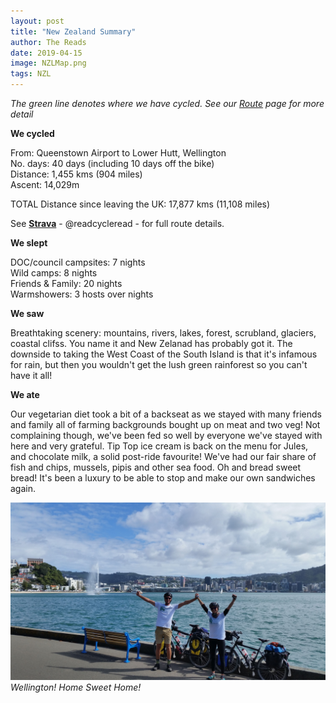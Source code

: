 ```yaml
---
layout: post
title: "New Zealand Summary"
author: The Reads
date: 2019-04-15
image: NZLMap.png  
tags: NZL  
---
```


*The green line denotes where we have cycled. See our [Route](http://readcycleread.bike/pages/map.html) page for more detail* 

**We cycled**  

From: Queenstown Airport to Lower Hutt, Wellington  
No. days: 40 days (including 10 days off the bike)  
Distance: 1,455 kms (904 miles)  
Ascent: 14,029m   

TOTAL Distance since leaving the UK: 17,877 kms (11,108 miles)  

See [**Strava**](https://www.strava.com/athletes/readcycleread) - @readcycleread - for full route details.  


**We slept**

DOC/council campsites: 7 nights  
Wild camps: 8 nights  
Friends & Family: 20 nights   
Warmshowers: 3 hosts over nights  

**We saw**

Breathtaking scenery: mountains, rivers, lakes, forest, scrubland, glaciers, coastal clifss. You name it and New Zelanad has probably got it. The downside to taking the West Coast of the South Island is that it's infamous for rain, but then you wouldn't get the lush green rainforest so you can't have it all!

**We ate**  

Our vegetarian diet took a bit of a backseat as we stayed with many friends and family all of farming backgrounds bought up on meat and two veg! Not complaining though, we've been fed so well by everyone we've stayed with here and very grateful. Tip Top ice cream is back on the menu for Jules, and chocolate milk, a solid post-ride favourite! We've had our fair share of fish and chips, mussels, pipis and other sea food. Oh and bread sweet bread! It's been a luxury to be able to stop and make our own sandwiches again.

![WGFinish](assets/img/WGFinish.jpg) *Wellington! Home Sweet Home!*
